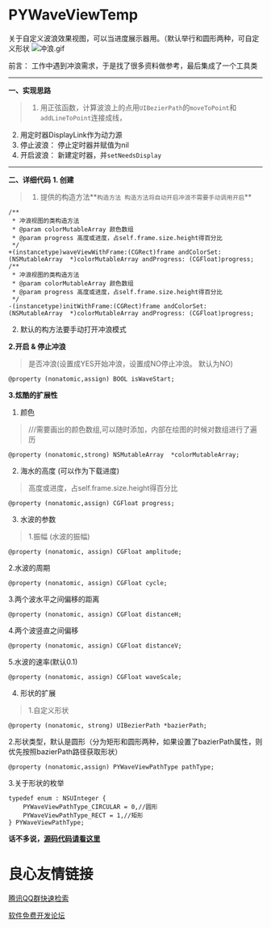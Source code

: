 # PYWaveViewTemp
关于自定义波浪效果视图，可以当进度展示器用。（默认举行和圆形两种，可自定义形状
![冲浪.gif](http://upload-images.jianshu.io/upload_images/4185621-a92c752ac94658f0.gif?imageMogr2/auto-orient/strip)

前言：
工作中遇到冲浪需求，于是找了很多资料做参考，最后集成了一个工具类

---
**一、实现思路**
>1. 用正弦函数，计算波浪上的点用`UIBezierPath`的`moveToPoint`和`addLineToPoint`连接成线，
2. 用定时器DisplayLink作为动力源
3. 停止波浪： 停止定时器并赋值为nil
4. 开启波浪： 新建定时器，并`setNeedsDisplay`

---
**二、详细代码**
**1. 创建**
>1. 提供的构造方法**`构造方法 构造方法将自动开启冲浪不需要手动调用开启`**
```
/**
 * 冲浪视图的类构造方法
 * @param colorMutableArray 颜色数组
 * @param progress 高度或进度，占self.frame.size.height得百分比
 */
+(instancetype)waveViewWithFrame:(CGRect)frame andColorSet: (NSMutableArray  *)colorMutableArray andProgress: (CGFloat)progress;
/**
 * 冲浪视图的类构造方法
 * @param colorMutableArray 颜色数组
 * @param progress 高度或进度，占self.frame.size.height得百分比
 */
-(instancetype)initWithFrame:(CGRect)frame andColorSet: (NSMutableArray  *)colorMutableArray andProgress: (CGFloat)progress;
```
2. 默认的构方法要手动打开冲浪模式



**2.开启 & 停止冲浪**
>是否冲浪(设置成YES开始冲浪，设置成NO停止冲浪。 默认为NO)
```
@property (nonatomic,assign) BOOL isWaveStart;
```

**3.炫酷的扩展性**
1. 颜色
>///需要画出的颜色数组,可以随时添加，内部在绘图的时候对数组进行了遍历
```
@property (nonatomic,strong) NSMutableArray  *colorMutableArray;
```

2. 海水的高度  (可以作为下载进度)
>高度或进度，占self.frame.size.height得百分比
```
@property (nonatomic,assign) CGFloat progress;
```

3. 水波的参数
>1.振幅 (水波的振幅)
```
@property (nonatomic, assign) CGFloat amplitude;
```
2.水波的周期
```
@property (nonatomic, assign) CGFloat cycle;
```
3.两个波水平之间偏移的距离
```
@property (nonatomic, assign) CGFloat distanceH;
```
4.两个波竖直之间偏移 
```
@property (nonatomic, assign) CGFloat distanceV;
```
5.水波的速率(默认0.1)
```
@property (nonatomic, assign) CGFloat waveScale;
```

4. 形状的扩展
>1.自定义形状
```
@property (nonatomic, strong) UIBezierPath *bazierPath;
```
2.形状类型，默认是圆形（分为矩形和圆形两种，如果设置了bazierPath属性，则优先按照bazierPath路径获取形状）
```
@property (nonatomic,assign) PYWaveViewPathType pathType;
```
3.关于形状的枚举
```
typedef enum : NSUInteger {
    PYWaveViewPathType_CIRCULAR = 0,//圆形
    PYWaveViewPathType_RECT = 1,//矩形
} PYWaveViewPathType;
```

**话不多说，[源码代码请看这里](http://git.oschina.net/LYPLiYaoPeng/PYWaveViewTemp)**

 # 良心友情链接

[腾讯QQ群快速检索](http://u.720life.cn/s/8cf73f7c)

[软件免费开发论坛](http://u.720life.cn/s/bbb01dc0)